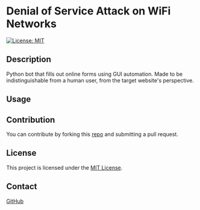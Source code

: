 # Denial of Service Attack on WiFi Networks

[![License: MIT](https://img.shields.io/badge/License-MIT-blue.svg)](https://opensource.org/licenses/MIT)

## Description

Python bot that fills out online forms using GUI automation.
Made to be indistinguishable from a human user, from the target website's perspective.

## Usage


## Contribution
You can contribute by forking this [repo](https://github.com/jroller33/form_spam_bot) and submitting a pull request.

## License
This project is licensed under the [MIT License](./LICENSE).

## Contact
[GitHub](https://github.com/jroller33)


